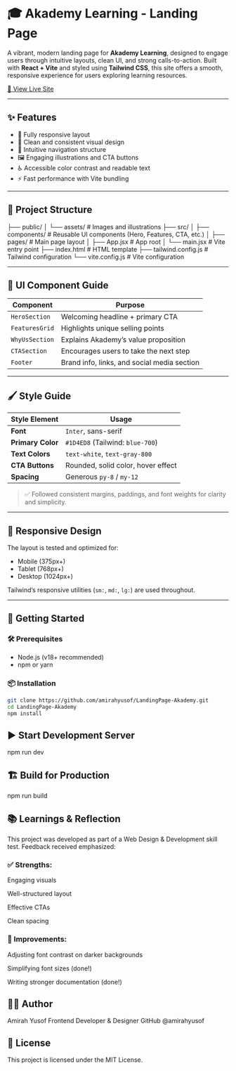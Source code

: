 # 🎓 Akademy Learning - Landing Page

A vibrant, modern landing page for **Akademy Learning**, designed to engage users through intuitive layouts, clean UI, and strong calls-to-action. Built with **React + Vite** and styled using **Tailwind CSS**, this site offers a smooth, responsive experience for users exploring learning resources.

[🔗 View Live Site](https://akademylearning.vercel.app)

---

## ✨ Features

- 📱 Fully responsive layout
- 🎨 Clean and consistent visual design
- 🧭 Intuitive navigation structure
- 🖼️ Engaging illustrations and CTA buttons
- ♿ Accessible color contrast and readable text
- ⚡ Fast performance with Vite bundling

---

## 📁 Project Structure
├── public/
│ └── assets/ # Images and illustrations
├── src/
│ ├── components/ # Reusable UI components (Hero, Features, CTA, etc.)
│ ├── pages/ # Main page layout
│ ├── App.jsx # App root
│ └── main.jsx # Vite entry point
├── index.html # HTML template
├── tailwind.config.js # Tailwind configuration
└── vite.config.js # Vite configuration


---

## 🧩 UI Component Guide

| Component       | Purpose                                      |
|----------------|----------------------------------------------|
| `HeroSection`   | Welcoming headline + primary CTA            |
| `FeaturesGrid`  | Highlights unique selling points             |
| `WhyUsSection`  | Explains Akademy’s value proposition         |
| `CTASection`    | Encourages users to take the next step       |
| `Footer`        | Brand info, links, and social media section  |

---

## 🖌️ Style Guide

| Style Element   | Usage                            |
|----------------|----------------------------------|
| **Font**        | `Inter`, sans-serif              |
| **Primary Color** | `#1D4ED8` (Tailwind: `blue-700`) |
| **Text Colors** | `text-white`, `text-gray-800`   |
| **CTA Buttons** | Rounded, solid color, hover effect |
| **Spacing**     | Generous `py-8` / `my-12`        |

> ✅ Followed consistent margins, paddings, and font weights for clarity and simplicity.

---

## 📱 Responsive Design

The layout is tested and optimized for:
- Mobile (375px+)
- Tablet (768px+)
- Desktop (1024px+)

Tailwind’s responsive utilities (`sm:`, `md:`, `lg:`) are used throughout.

---

## 🚀 Getting Started

### 🛠️ Prerequisites

- Node.js (v18+ recommended)
- npm or yarn

### 📦 Installation

```bash
git clone https://github.com/amirahyusof/LandingPage-Akademy.git
cd LandingPage-Akademy
npm install
```

## ▶️ Start Development Server
npm run dev

## 🏗️ Build for Production
npm run build


## 📚 Learnings & Reflection
This project was developed as part of a Web Design & Development skill test. Feedback received emphasized:

### ✅ Strengths:

Engaging visuals

Well-structured layout

Effective CTAs

Clean spacing

### 🔧 Improvements:

Adjusting font contrast on darker backgrounds

Simplifying font sizes (done!)

Writing stronger documentation (done!)

## 👩‍💻 Author
Amirah Yusof
Frontend Developer & Designer
GitHub @amirahyusof

## 🪪 License
This project is licensed under the MIT License.







